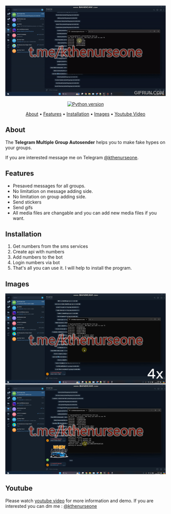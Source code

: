 <p align="center"><a href="https://youtu.be/Mf-8LINf314" target="_blank"><img src="https://raw.githubusercontent.com/kthenurseone/multigroup_autosender/main/multi_autosender.gif"></a></p>

<p align="center">
    <a href="https://www.python.org/downloads/release/python-390/"><img src="https://img.shields.io/badge/python-3.9-blue.svg?style=plastic" alt="Python version"></a>
</p>

<p align="center">
  <a href="#about">About</a>
  •
  <a href="#features">Features</a>
  •
  <a href="#installation">Installation</a>
  •
  <a href="#images">Images</a>
  •
  <a href="#youtube">Youtube Video</a>
</p>

## About
The **Telegram Multiple Group Autosender** helps you to make fake hypes on your groups.

If you are interested message me on Telegram [@kthenurseone](https://t.me/kthenurseone). 

## Features
- Presaved messages for all groups.
- No limitation on message adding side.
- No limitation on group adding side.
- Send stickers
- Send gifs
- All media files are changable and you can add new media files if you want.



## Installation
1) Get numbers from the sms services
2) Create api with numbers
3) Add numbers to the bot
4) Login numbers via bot
5) That's all you can use it.
I will help to install the program.


## Images
![Telegram Message Bot](https://github.com/kthenurseone/multigroup_autosender/blob/main/1.png?raw=true)
![Telegram Message Bot](https://github.com/kthenurseone/multigroup_autosender/blob/main/2.png?raw=true)



## Youtube
Please watch [youtube video](https://youtu.be/Mf-8LINf314) for more information and demo. If you are interested you can dm me : [@kthenurseone](https://t.me/kthenurseone)
